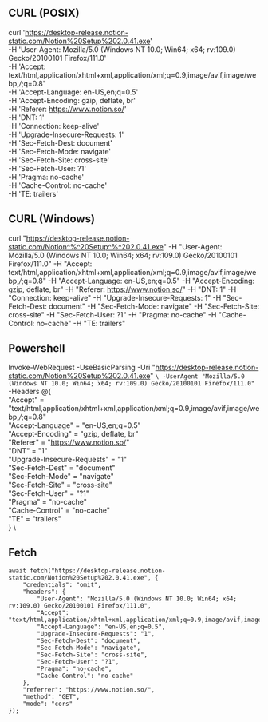 ## CURL (POSIX)
curl 'https://desktop-release.notion-static.com/Notion%20Setup%202.0.41.exe' \
-H 'User-Agent: Mozilla/5.0 (Windows NT 10.0; Win64; x64; rv:109.0) Gecko/20100101 Firefox/111.0' \
-H 'Accept: text/html,application/xhtml+xml,application/xml;q=0.9,image/avif,image/webp,*/*;q=0.8' \
-H 'Accept-Language: en-US,en;q=0.5' \
-H 'Accept-Encoding: gzip, deflate, br' \
-H 'Referer: https://www.notion.so/' \
-H 'DNT: 1'\
-H 'Connection: keep-alive' \
-H 'Upgrade-Insecure-Requests: 1' \
-H 'Sec-Fetch-Dest: document' \
-H 'Sec-Fetch-Mode: navigate' \
-H 'Sec-Fetch-Site: cross-site' \
-H 'Sec-Fetch-User: ?1' \
-H 'Pragma: no-cache' \
-H 'Cache-Control: no-cache' \
-H 'TE: trailers'

## CURL (Windows)
curl "https://desktop-release.notion-static.com/Notion^%^20Setup^%^202.0.41.exe" -H "User-Agent: Mozilla/5.0 (Windows NT 10.0; Win64; x64; rv:109.0) Gecko/20100101 Firefox/111.0" -H "Accept: text/html,application/xhtml+xml,application/xml;q=0.9,image/avif,image/webp,*/*;q=0.8" -H "Accept-Language: en-US,en;q=0.5" -H "Accept-Encoding: gzip, deflate, br" -H "Referer: https://www.notion.so/" -H "DNT: 1" -H "Connection: keep-alive" -H "Upgrade-Insecure-Requests: 1" -H "Sec-Fetch-Dest: document" -H "Sec-Fetch-Mode: navigate" -H "Sec-Fetch-Site: cross-site" -H "Sec-Fetch-User: ?1" -H "Pragma: no-cache" -H "Cache-Control: no-cache" -H "TE: trailers"

## Powershell
Invoke-WebRequest -UseBasicParsing -Uri "https://desktop-release.notion-static.com/Notion%20Setup%202.0.41.exe" `\
-UserAgent "Mozilla/5.0 (Windows NT 10.0; Win64; x64; rv:109.0) Gecko/20100101 Firefox/111.0" `\
-Headers @{ \
"Accept" = "text/html,application/xhtml+xml,application/xml;q=0.9,image/avif,image/webp,*/*;q=0.8" \
  "Accept-Language" = "en-US,en;q=0.5" \
  "Accept-Encoding" = "gzip, deflate, br" \
  "Referer" = "https://www.notion.so/" \
  "DNT" = "1" \
  "Upgrade-Insecure-Requests" = "1" \
  "Sec-Fetch-Dest" = "document" \
  "Sec-Fetch-Mode" = "navigate" \
  "Sec-Fetch-Site" = "cross-site" \
  "Sec-Fetch-User" = "?1" \
  "Pragma" = "no-cache" \
  "Cache-Control" = "no-cache" \
  "TE" = "trailers" \
} \
## Fetch
```
await fetch("https://desktop-release.notion-static.com/Notion%20Setup%202.0.41.exe", { 
    "credentials": "omit", 
    "headers": { 
        "User-Agent": "Mozilla/5.0 (Windows NT 10.0; Win64; x64; rv:109.0) Gecko/20100101 Firefox/111.0",   
        "Accept": "text/html,application/xhtml+xml,application/xml;q=0.9,image/avif,image/webp,*/*;q=0.8",   
        "Accept-Language": "en-US,en;q=0.5",   
        "Upgrade-Insecure-Requests": "1",   
        "Sec-Fetch-Dest": "document",   
        "Sec-Fetch-Mode": "navigate",   
        "Sec-Fetch-Site": "cross-site",   
        "Sec-Fetch-User": "?1",   
        "Pragma": "no-cache",   
        "Cache-Control": "no-cache"   
    },   
    "referrer": "https://www.notion.so/",   
    "method": "GET",   
    "mode": "cors"   
});   
```